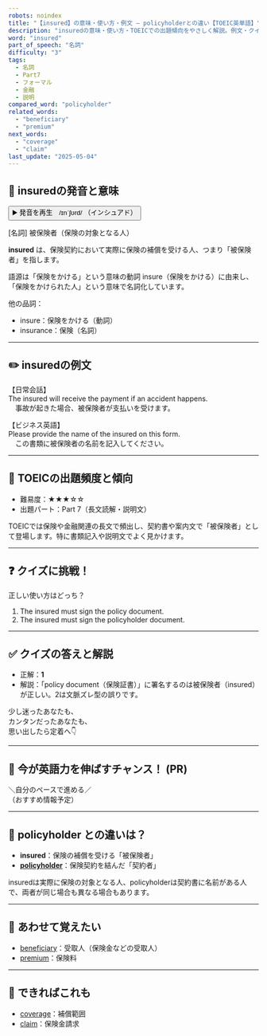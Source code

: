 ```yaml
---
robots: noindex
title: "【insured】の意味・使い方・例文 ― policyholderとの違い【TOEIC英単語】"
description: "insuredの意味・使い方・TOEICでの出題傾向をやさしく解説。例文・クイズ付きでpolicyholderとの違いもわかりやすく学べます。"
word: "insured"
part_of_speech: "名詞"
difficulty: "3"
tags:
  - 名詞
  - Part7
  - フォーマル
  - 金融
  - 説明
compared_word: "policyholder"
related_words:
  - "beneficiary"
  - "premium"
next_words:
  - "coverage"
  - "claim"
last_update: "2025-05-04"
---
```


## 🔰 insuredの発音と意味

<button class="play-audio" onclick="playTTS('insured')">
  <span class="play-audio-main">
    ▶️ 発音を再生　/ɪnˈʃʊrd/
  </span>
  <span class="play-audio-sub">
    （インシュアド）
  </span>
</button>

[名詞] 被保険者（保険の対象となる人）

**insured** は、保険契約において実際に保険の補償を受ける人、つまり「被保険者」を指します。

語源は「保険をかける」という意味の動詞 insure（保険をかける）に由来し、「保険をかけられた人」という意味で名詞化しています。

他の品詞：  
- insure：保険をかける（動詞）
- insurance：保険（名詞）

---

## ✏️ insuredの例文

【日常会話】  
The insured will receive the payment if an accident happens.  
　事故が起きた場合、被保険者が支払いを受けます。

【ビジネス英語】  
Please provide the name of the insured on this form.  
　この書類に被保険者の名前を記入してください。

---

## 🎯 TOEICの出題頻度と傾向

- 難易度：★★★☆☆
- 出題パート：Part 7（長文読解・説明文）

TOEICでは保険や金融関連の長文で頻出し、契約書や案内文で「被保険者」として登場します。特に書類記入や説明文でよく見かけます。

---

## ❓ クイズに挑戦！

正しい使い方はどっち？

1. The insured must sign the policy document.  
2. The insured must sign the policyholder document.

---

## ✅ クイズの答えと解説

- 正解：**1**
- 解説：「policy document（保険証書）」に署名するのは被保険者（insured）が正しい。2は文脈ズレ型の誤りです。

少し迷ったあなたも、  
カンタンだったあなたも、  
思い出したら定着へ👇️

---

## 🚀 今が英語力を伸ばすチャンス！ (PR)

<div class="info-center">
＼自分のペースで進める／<br>  
（おすすめ情報予定）
</div>

---

## 🤔  policyholder との違いは？

- **insured**：保険の補償を受ける「被保険者」
- **[policyholder](/word/policyholder/)**：保険契約を結んだ「契約者」

insuredは実際に保険の対象となる人、policyholderは契約書に名前がある人で、両者が同じ場合も異なる場合もあります。

---

## 🧩 あわせて覚えたい

- [beneficiary](/word/beneficiary/)：受取人（保険金などの受取人）
- [premium](/word/premium/)：保険料

---

## 📖 できればこれも

- [coverage](/word/coverage/)：補償範囲
- [claim](/word/claim/)：保険金請求

<!-- cvid: aid12_bid43 -->
